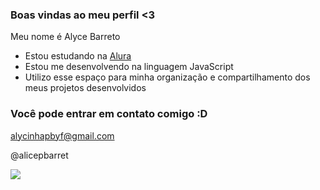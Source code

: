 ### Boas vindas ao meu perfil <3

Meu nome é Alyce Barreto

- Estou estudando na [Alura](https://www.alura.com.br)
- Estou me desenvolvendo na linguagem JavaScript
- Utilizo esse espaço para minha organização e compartilhamento dos meus projetos desenvolvidos

### Você pode entrar em contato comigo :D

alycinhapbyf@gmail.com

@alicepbarret

![](https://media1.tenor.com/m/b_E5jCvY7KsAAAAC/k-project-yata-misaki.gif)
